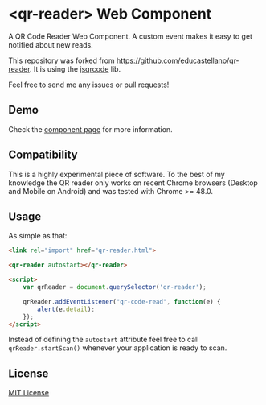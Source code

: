 # &lt;qr-reader&gt; Web Component

A QR Code Reader Web Component. A custom event makes it easy to get notified about new reads.

This repository was forked from https://github.com/educastellano/qr-reader.
It is using the [jsqrcode](https://github.com/LazarSoft/jsqrcode) lib.

Feel free to send me any issues or pull requests!


## Demo
Check the [component page](https://istvank.github.io/qr-reader/) for more information.


## Compatibility
This is a highly experimental piece of software. To the best of my knowledge the QR reader only works on recent Chrome
browsers (Desktop and Mobile on Android) and was tested with Chrome >= 48.0.


## Usage

As simple as that:

```html
<link rel="import" href="qr-reader.html">

<qr-reader autostart></qr-reader>

<script>
	var qrReader = document.querySelector('qr-reader');

	qrReader.addEventListener("qr-code-read", function(e) {
		alert(e.detail);
	});
</script>
```

Instead of defining the `autostart` attribute feel free to call `qrReader.startScan()` whenever your application is
ready to scan.


## License

[MIT License](http://opensource.org/licenses/MIT)
